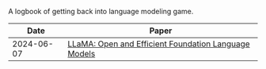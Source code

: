 A logbook of getting back into language modeling game.

| Date | Paper |
| --- | --- |
| 2024-06-07 | [LLaMA: Open and Efficient Foundation Language Models](2024/06/07.md) |